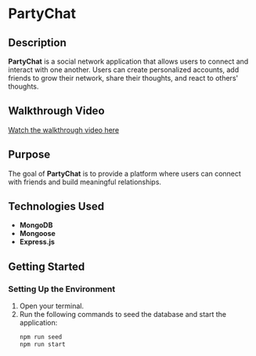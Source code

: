 # PartyChat

## Description
**PartyChat** is a social network application that allows users to connect and interact with one another. Users can create personalized accounts, add friends to grow their network, share their thoughts, and react to others' thoughts.

## Walkthrough Video
[Watch the walkthrough video here](https://drive.google.com/file/d/1sBFG0suX4UUtQ-7G9w-PAGbcXuPCURDB/view)

## Purpose
The goal of **PartyChat** is to provide a platform where users can connect with friends and build meaningful relationships.

## Technologies Used
- **MongoDB**
- **Mongoose**
- **Express.js**

## Getting Started

### Setting Up the Environment
1. Open your terminal.
2. Run the following commands to seed the database and start the application:
   ```bash
   npm run seed
   npm run start
